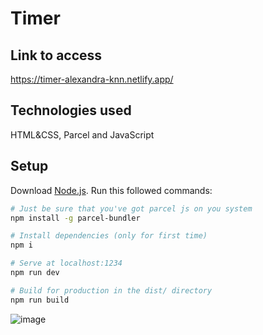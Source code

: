 ﻿# Timer
 

## Link to access
https://timer-alexandra-knn.netlify.app/

## Technologies used
HTML&CSS, Parcel and JavaScript

## Setup
Download [Node.js](https://nodejs.org/en/download/).
Run this followed commands:

``` bash
# Just be sure that you've got parcel js on you system
npm install -g parcel-bundler

# Install dependencies (only for first time)
npm i

# Serve at localhost:1234
npm run dev

# Build for production in the dist/ directory
npm run build
```
![image](https://user-images.githubusercontent.com/92441983/205497435-e0bd7bbe-55ae-49d9-9cc0-fdb9aec114fc.png)
